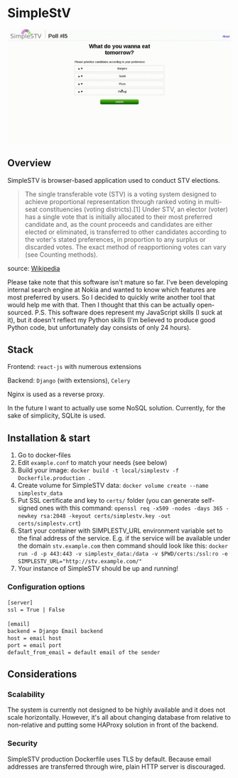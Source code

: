 # SimpleStV

![voting in SimpleSTV animation](https://raw.githubusercontent.com/szborows/simplestv/master/voting.gif)

## Overview

SimpleSTV is browser-based application used to conduct STV elections.

>The single transferable vote (STV) is a voting system designed to achieve proportional representation through 
>ranked voting in multi-seat constituencies (voting districts).[1] Under STV, an elector (voter) has a single 
>vote that is initially allocated to their most preferred candidate and, as the count proceeds and candidates 
>are either elected or eliminated, is transferred to other candidates according to the voter's stated 
>preferences, in proportion to any surplus or discarded votes. The exact method of reapportioning votes 
>can vary (see Counting methods).

source: [Wikipedia](https://en.wikipedia.org/wiki/Single_transferable_vote)

Please take note that this software isn't mature so far. I've been developing internal search engine at Nokia and
wanted to know which features are most preferred by users. So I decided to quickly write another tool that
would help me with that. Then I thought that this can be actually open-sourced.
P.S. This software does represent my JavaScript skills (I suck at it), but it doesn't reflect my Python skills
(I'm believed to produce good Python code, but unfortunately day consists of only 24 hours).

## Stack

Frontend: `react-js` with numerous extensions

Backend: `Django` (with extensions), `Celery`

Nginx is used as a reverse proxy.

In the future I want to actually use some NoSQL solution. Currently, for the sake of simplicity, SQLite is
used.

## Installation & start

1. Go to docker-files
2. Edit `example.conf` to match your needs (see below)
3. Build your image: `docker build -t local/simplestv -f Dockerfile.production .`
4. Create volume for SimpleSTV data: `docker volume create --name simplestv_data`
5. Put SSL certificate and key to `certs/` folder (you can generate self-signed ones with this command: `openssl req -x509 -nodes -days 365 -newkey rsa:2048 -keyout certs/simplestv.key -out certs/simplestv.crt`)
6. Start your container with SIMPLESTV_URL environment variable set to the final address of the service. E.g.
   if the service will be available under the domain `stv.example.com` then command should look like this: `docker run -d -p 443:443 -v simplestv_data:/data -v $PWD/certs:/ssl:ro -e SIMPLESTV_URL="http://stv.example.com/"`
7. Your instance of SimpleSTV should be up and running!

### Configuration options

    [server]
    ssl = True | False

    [email]
    backend = Django Email backend
    host = email host
    port = email port
    default_from_email = default email of the sender

## Considerations

### Scalability
The system is currently not designed to be highly available and it does not scale horizontally. However, it's
all about changing database from relative to non-relative and putting some HAProxy solution in front of the
backend.

### Security
SimpleSTV production Dockerfile uses TLS by default. Because email addresses are transferred through wire,
          plain HTTP server is discouraged.
